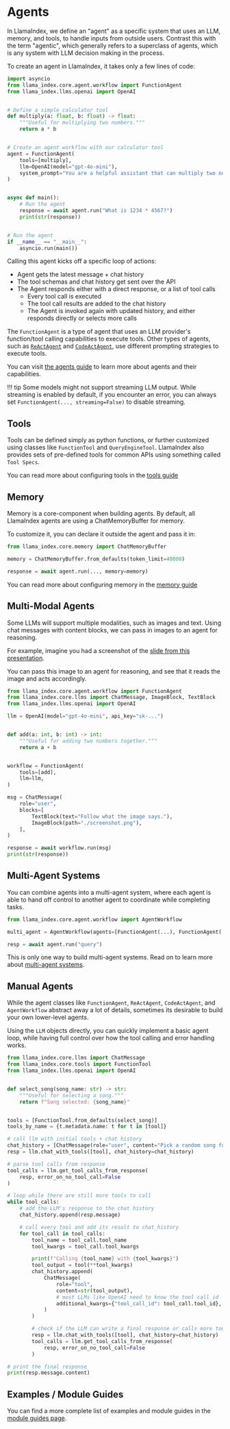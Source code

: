# Agents

In LlamaIndex, we define an "agent" as a specific system that uses an LLM, memory, and tools, to handle inputs from outside users. Contrast this with the term "agentic", which generally refers to a superclass of agents, which is any system with LLM decision making in the process.

To create an agent in LlamaIndex, it takes only a few lines of code:

```python
import asyncio
from llama_index.core.agent.workflow import FunctionAgent
from llama_index.llms.openai import OpenAI


# Define a simple calculator tool
def multiply(a: float, b: float) -> float:
    """Useful for multiplying two numbers."""
    return a * b


# Create an agent workflow with our calculator tool
agent = FunctionAgent(
    tools=[multiply],
    llm=OpenAI(model="gpt-4o-mini"),
    system_prompt="You are a helpful assistant that can multiply two numbers.",
)


async def main():
    # Run the agent
    response = await agent.run("What is 1234 * 4567?")
    print(str(response))


# Run the agent
if __name__ == "__main__":
    asyncio.run(main())
```

Calling this agent kicks off a specific loop of actions:

- Agent gets the latest message + chat history
- The tool schemas and chat history get sent over the API
- The Agent responds either with a direct response, or a list of tool calls
    - Every tool call is executed
    - The tool call results are added to the chat history
    - The Agent is invoked again with updated history, and either responds directly or selects more calls

The `FunctionAgent` is a type of agent that uses an LLM provider's function/tool calling capabilities to execute tools. Other types of agents, such as [`ReActAgent`](../../../examples/agent/react_agent.ipynb) and [`CodeActAgent`](../../../examples/agent/code_act_agent.ipynb), use different prompting strategies to execute tools.

You can visit [the agents guide](../../../understanding/agent/index.md) to learn more about agents and their capabilities.

!!! tip
    Some models might not support streaming LLM output. While streaming is enabled by default, if you encounter an error, you can always set `FunctionAgent(..., streaming=False)` to disable streaming.

## Tools

Tools can be defined simply as python functions, or further customized using classes like `FunctionTool` and `QueryEngineTool`. LlamaIndex also provides sets of pre-defined tools for common APIs using something called `Tool Specs`.

You can read more about configuring tools in the [tools guide](./tools.md)

## Memory

Memory is a core-component when building agents. By default, all LlamaIndex agents are using a ChatMemoryBuffer for memory.

To customize it, you can declare it outside the agent and pass it in:

```python
from llama_index.core.memory import ChatMemoryBuffer

memory = ChatMemoryBuffer.from_defaults(token_limit=40000)

response = await agent.run(..., memory=memory)
```

You can read more about configuring memory in the [memory guide](./memory.md)

## Multi-Modal Agents

Some LLMs will support multiple modalities, such as images and text. Using chat messages with content blocks, we can pass in images to an agent for reasoning.

For example, imagine you had a screenshot of the [slide from this presentation](https://docs.google.com/presentation/d/1wy3nuO9ezGS4R99mzP3Q3yvrjAkZ26OGI2NjfqtwAaE/edit?usp=sharing).

You can pass this image to an agent for reasoning, and see that it reads the image and acts accordingly.

```python
from llama_index.core.agent.workflow import FunctionAgent
from llama_index.core.llms import ChatMessage, ImageBlock, TextBlock
from llama_index.llms.openai import OpenAI

llm = OpenAI(model="gpt-4o-mini", api_key="sk-...")


def add(a: int, b: int) -> int:
    """Useful for adding two numbers together."""
    return a + b


workflow = FunctionAgent(
    tools=[add],
    llm=llm,
)

msg = ChatMessage(
    role="user",
    blocks=[
        TextBlock(text="Follow what the image says."),
        ImageBlock(path="./screenshot.png"),
    ],
)

response = await workflow.run(msg)
print(str(response))
```

## Multi-Agent Systems

You can combine agents into a multi-agent system, where each agent is able to hand off control to another agent to coordinate while completing tasks.

```python
from llama_index.core.agent.workflow import AgentWorkflow

multi_agent = AgentWorkflow(agents=[FunctionAgent(...), FunctionAgent(...)])

resp = await agent.run("query")
```

This is only one way to build multi-agent systems. Read on to learn more about [multi-agent systems](../../../understanding/agent/multi_agent.md).

## Manual Agents

While the agent classes like `FunctionAgent`, `ReActAgent`, `CodeActAgent`, and `AgentWorkflow` abstract away a lot of details, sometimes its desirable to build your own lower-level agents.

Using the `LLM` objects directly, you can quickly implement a basic agent loop, while having full control over how the tool calling and error handling works.

```python
from llama_index.core.llms import ChatMessage
from llama_index.core.tools import FunctionTool
from llama_index.llms.openai import OpenAI


def select_song(song_name: str) -> str:
    """Useful for selecting a song."""
    return f"Song selected: {song_name}"


tools = [FunctionTool.from_defaults(select_song)]
tools_by_name = {t.metadata.name: t for t in [tool]}

# call llm with initial tools + chat history
chat_history = [ChatMessage(role="user", content="Pick a random song for me")]
resp = llm.chat_with_tools([tool], chat_history=chat_history)

# parse tool calls from response
tool_calls = llm.get_tool_calls_from_response(
    resp, error_on_no_tool_call=False
)

# loop while there are still more tools to call
while tool_calls:
    # add the LLM's response to the chat history
    chat_history.append(resp.message)

    # call every tool and add its result to chat_history
    for tool_call in tool_calls:
        tool_name = tool_call.tool_name
        tool_kwargs = tool_call.tool_kwargs

        print(f"Calling {tool_name} with {tool_kwargs}")
        tool_output = tool(**tool_kwargs)
        chat_history.append(
            ChatMessage(
                role="tool",
                content=str(tool_output),
                # most LLMs like OpenAI need to know the tool call id
                additional_kwargs={"tool_call_id": tool_call.tool_id},
            )
        )

        # check if the LLM can write a final response or calls more tools
        resp = llm.chat_with_tools([tool], chat_history=chat_history)
        tool_calls = llm.get_tool_calls_from_response(
            resp, error_on_no_tool_call=False
        )

# print the final response
print(resp.message.content)
```

## Examples / Module Guides

You can find a more complete list of examples and module guides in the [module guides page](./modules.md).
